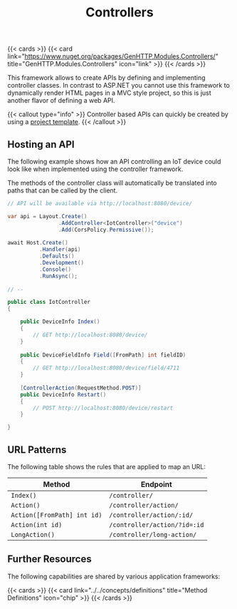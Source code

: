 ﻿---
title: Controllers
description: Lightweight framework to write web APIs using the controller pattern in C#.
weight: 3
cascade:
  type: docs
---

{{< cards >}}
{{< card link="https://www.nuget.org/packages/GenHTTP.Modules.Controllers/" title="GenHTTP.Modules.Controllers" icon="link" >}}
{{< /cards >}}

This framework allows to create APIs by defining and implementing controller classes. In contrast
to ASP.NET you cannot use this framework to dynamically render HTML pages in a MVC style project,
so this is just another flavor of defining a web API.

{{< callout type="info" >}}
Controller based APIs can quickly be created by using a [project template](../../templates/).
{{< /callout >}}

## Hosting an API

The following example shows how an API controlling an IoT device could look like
when implemented using the controller framework.

The methods of the controller class will automatically be translated into paths
that can be called by the client.

```csharp
// API will be available via http://localhost:8080/device/

var api = Layout.Create()
                .AddController<IotController>("device")
                .Add(CorsPolicy.Permissive());
                
await Host.Create()
          .Handler(api)
          .Defaults()
          .Development()
          .Console()
          .RunAsync();
    
// --

public class IotController
{

    public DeviceInfo Index() 
    {
        // GET http://localhost:8080/device/
    }
    
    public DeviceFieldInfo Field([FromPath] int fieldID) 
    {
        // GET http://localhost:8080/device/field/4711
    }
    
    [ControllerAction(RequestMethod.POST)]
    public DeviceInfo Restart() 
    {
        // POST http://localhost:8080/device/restart
    }

}
```

## URL Patterns

The following table shows the rules that are applied to map an URL:

| Method                      | Endpoint      |
| -------------               | ------------- |
| `Index()`                   | `/controller/` |
| `Action()`                  | `/controller/action/` |
| `Action([FromPath] int id)` | `/controller/action/:id/` |
| `Action(int id)`            | `/controller/action/?id=:id` |
| `LongAction()`              | `/controller/long-action/` |

## Further Resources

The following capabilities are shared by various application frameworks:

{{< cards >}}
{{< card link="../../concepts/definitions" title="Method Definitions" icon="chip" >}}
{{< /cards >}}

